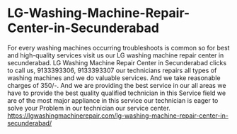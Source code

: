 # LG-Washing-Machine-Repair-Center-in-Secunderabad
 For every washing machines occurring troubleshoots is common so for best and high-quality services visit us our LG washing machine repair center in secunderabad. LG Washing Machine Repair Center in Secunderabad clicks to call us, 9133393306, 9133393307 our technicians repairs all types of washing machines and we do valuable services. And we take reasonable charges of 350/-. And we are providing the best service in our all areas we have to provide the best quality qualified technician in this Service field we are of the most major appliance in this service our technician is eager to solve your Problem in our technician our service center. https://lgwashingmachinerepair.com/lg-washing-machine-repair-center-in-secunderabad/
